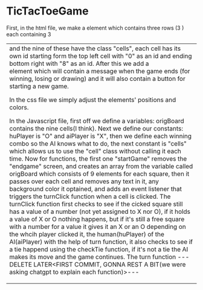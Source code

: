 # TicTacToeGame

  First, in the html file, we make a <table> element which contains three rows (3 <tr>) each containing 3 <td> and the nine of these have the class "cells", 
each cell has its own id starting form the top left cell with "0" as an id and ending bottom right with "8" as an id.
After this we add a <div> element which will contain a message when the game ends (for winning, losing or drawing) and it will also contain a button for starting a new game.

  In the css file we simply adjust the elements' positions and colors.

  In the Javascript file, first off we define a variables: origBoard contains the nine cells(I think). Next we define our constants: huPlayer is "O" and aiPlayer is "X",
then we define each winning combo so the AI knows what to do, the next constant is "cells" which allows us to use the "cell" class without calling it each time.
  Now for functions, the first one "startGame" removes the "endgame" screen, and creates an array from the variable called origBoard which consists of 9 elements for each square,
then it passes over each cell and removes any text in it, any background color it optained, and adds an event listener that triggers the turnClick function when a cell is clicked.
  The turnClick function first checks to see if the cicked square still has a value of a number (not yet assigned to X nor O), if it holds a value of X or O nothing happens, 
but if it's still a free square with a number for a value it gives it an X or an O depending on the whcih player clicked it, the human(huPlayer) of the AI(aiPlayer) with the help of
turn function, it also checks to see if a tie happend using the checkTie function, if it's not a tie the AI makes its move and the game continues.
  The turn function      ---DELETE LATER<FIRST COMMIT, GONNA REST A BIT(we were asking chatgpt to explain each function)>---
